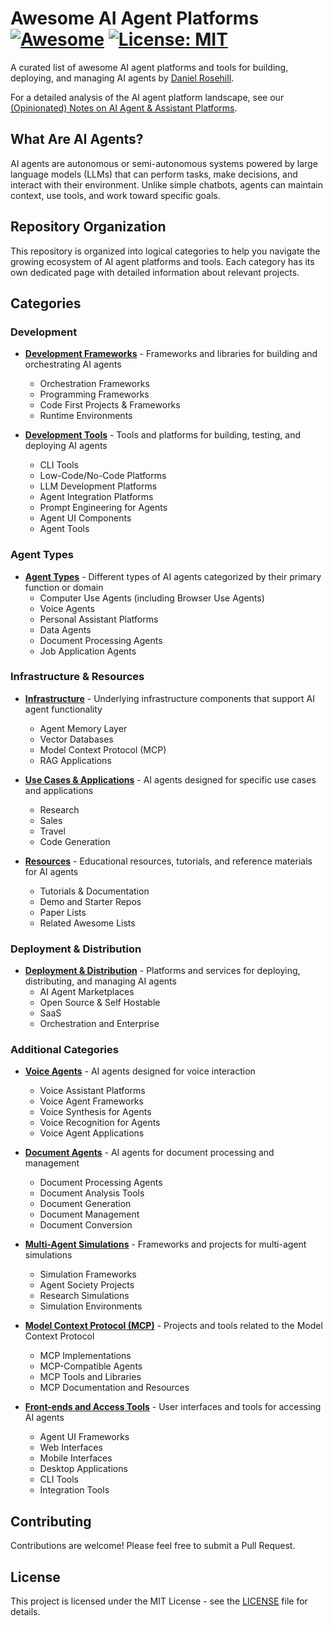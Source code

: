 # Awesome AI Agent Platforms [![Awesome](https://awesome.re/badge.svg)](https://awesome.re) [![License: MIT](https://img.shields.io/badge/License-MIT-yellow.svg)](https://opensource.org/licenses/MIT)

A curated list of awesome AI agent platforms and tools for building, deploying, and managing AI agents by [Daniel Rosehill](http://danielrosehill.com).

For a detailed analysis of the AI agent platform landscape, see our [(Opinionated) Notes on AI Agent & Assistant Platforms](notes.md).

## What Are AI Agents?

AI agents are autonomous or semi-autonomous systems powered by large language models (LLMs) that can perform tasks, make decisions, and interact with their environment. Unlike simple chatbots, agents can maintain context, use tools, and work toward specific goals.

## Repository Organization

This repository is organized into logical categories to help you navigate the growing ecosystem of AI agent platforms and tools. Each category has its own dedicated page with detailed information about relevant projects.

## Categories

### Development

- [**Development Frameworks**](categories/development-frameworks.md) - Frameworks and libraries for building and orchestrating AI agents
  - Orchestration Frameworks
  - Programming Frameworks
  - Code First Projects & Frameworks
  - Runtime Environments

- [**Development Tools**](categories/development-tools.md) - Tools and platforms for building, testing, and deploying AI agents
  - CLI Tools
  - Low-Code/No-Code Platforms
  - LLM Development Platforms
  - Agent Integration Platforms
  - Prompt Engineering for Agents
  - Agent UI Components
  - Agent Tools

### Agent Types

- [**Agent Types**](categories/agent-types.md) - Different types of AI agents categorized by their primary function or domain
  - Computer Use Agents (including Browser Use Agents)
  - Voice Agents
  - Personal Assistant Platforms
  - Data Agents
  - Document Processing Agents
  - Job Application Agents

### Infrastructure & Resources

- [**Infrastructure**](categories/infrastructure.md) - Underlying infrastructure components that support AI agent functionality
  - Agent Memory Layer
  - Vector Databases
  - Model Context Protocol (MCP)
  - RAG Applications

- [**Use Cases & Applications**](categories/use-cases-applications.md) - AI agents designed for specific use cases and applications
  - Research
  - Sales
  - Travel
  - Code Generation

- [**Resources**](categories/resources.md) - Educational resources, tutorials, and reference materials for AI agents
  - Tutorials & Documentation
  - Demo and Starter Repos
  - Paper Lists
  - Related Awesome Lists

### Deployment & Distribution

- [**Deployment & Distribution**](categories/deployment-distribution.md) - Platforms and services for deploying, distributing, and managing AI agents
  - AI Agent Marketplaces
  - Open Source & Self Hostable
  - SaaS
  - Orchestration and Enterprise

### Additional Categories

- [**Voice Agents**](categories/voice-agents.md) - AI agents designed for voice interaction
  - Voice Assistant Platforms
  - Voice Agent Frameworks
  - Voice Synthesis for Agents
  - Voice Recognition for Agents
  - Voice Agent Applications

- [**Document Agents**](categories/document-agents.md) - AI agents for document processing and management
  - Document Processing Agents
  - Document Analysis Tools
  - Document Generation
  - Document Management
  - Document Conversion

- [**Multi-Agent Simulations**](categories/multi-agent-simulations.md) - Frameworks and projects for multi-agent simulations
  - Simulation Frameworks
  - Agent Society Projects
  - Research Simulations
  - Simulation Environments

- [**Model Context Protocol (MCP)**](categories/mcp.md) - Projects and tools related to the Model Context Protocol
  - MCP Implementations
  - MCP-Compatible Agents
  - MCP Tools and Libraries
  - MCP Documentation and Resources

- [**Front-ends and Access Tools**](categories/frontends-access-tools.md) - User interfaces and tools for accessing AI agents
  - Agent UI Frameworks
  - Web Interfaces
  - Mobile Interfaces
  - Desktop Applications
  - CLI Tools
  - Integration Tools

## Contributing

Contributions are welcome! Please feel free to submit a Pull Request.

## License

This project is licensed under the MIT License - see the [LICENSE](LICENSE) file for details.
